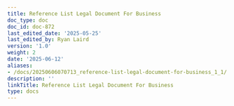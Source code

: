 ```yaml
---
title: Reference List Legal Document For Business
doc_type: doc
doc_id: doc-872
last_edited_date: '2025-05-25'
last_edited_by: Ryan Laird
version: '1.0'
weight: 2
date: '2025-06-12'
aliases:
- /docs/20250606070713_reference-list-legal-document-for-business_1_1/
description: ''
linkTitle: Reference List Legal Document For Business
type: docs
---
```


